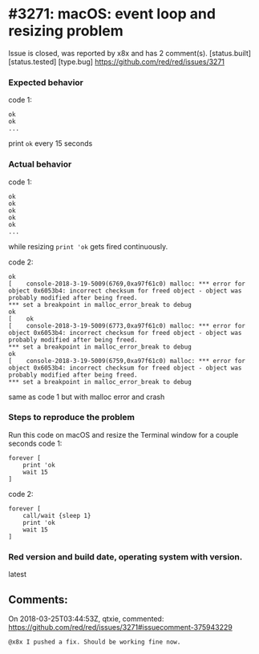 
#3271: macOS: event loop and resizing problem
================================================================================
Issue is closed, was reported by x8x and has 2 comment(s).
[status.built] [status.tested] [type.bug]
<https://github.com/red/red/issues/3271>

### Expected behavior
code 1:
```
ok
ok
...
```
print `ok` every 15 seconds
### Actual behavior
code 1:
```
ok
ok
ok
ok
ok
...
```
while resizing `print 'ok` gets fired continuously.

code 2:
```
ok
[    console-2018-3-19-5009(6769,0xa97f61c0) malloc: *** error for object 0x6053b4: incorrect checksum for freed object - object was probably modified after being freed.
*** set a breakpoint in malloc_error_break to debug
ok
[    ok
[    console-2018-3-19-5009(6773,0xa97f61c0) malloc: *** error for object 0x6053b4: incorrect checksum for freed object - object was probably modified after being freed.
*** set a breakpoint in malloc_error_break to debug
ok
[    console-2018-3-19-5009(6759,0xa97f61c0) malloc: *** error for object 0x6053b4: incorrect checksum for freed object - object was probably modified after being freed.
*** set a breakpoint in malloc_error_break to debug
```
same as code 1 but with malloc error and crash
### Steps to reproduce the problem
Run this code on macOS and resize the Terminal window for a couple seconds
code 1:
```
forever [
	print 'ok
	wait 15
]
```
code 2:
```
forever [
	call/wait {sleep 1}
	print 'ok
	wait 15
]
```
### Red version and build date, operating system with version.
latest


Comments:
--------------------------------------------------------------------------------

On 2018-03-25T03:44:53Z, qtxie, commented:
<https://github.com/red/red/issues/3271#issuecomment-375943229>

    @x8x I pushed a fix. Should be working fine now.

